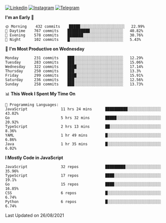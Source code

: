 [![Linkedin](https://img.shields.io/badge/-Archie-blue?style=flat-square&labelColor=gray&logo=Linkedin&logoColor=white&link=https://www.linkedin.com/in/archisdi)](https://www.linkedin.com/in/archisdi)
[![Instagram](https://img.shields.io/badge/-@archisdi-orange?style=flat-square&labelColor=gray&logo=Instagram&logoColor=white&link=https://www.instagram.com/archisdi)](https://www.instagram.com/archisdi)
[![Telegram](https://img.shields.io/badge/-aai-informational?style=flat-square&labelColor=gray&logo=telegram&logoColor=white&link=https://t.me/archisdi)](https://t.me/archisdi)

<!--START_SECTION:waka-->
**I'm an Early 🐤** 

```text
🌞 Morning    432 commits    █████░░░░░░░░░░░░░░░░░░░░   22.99% 
🌆 Daytime    767 commits    ██████████░░░░░░░░░░░░░░░   40.82% 
🌃 Evening    578 commits    ███████░░░░░░░░░░░░░░░░░░   30.76% 
🌙 Night      102 commits    █░░░░░░░░░░░░░░░░░░░░░░░░   5.43%

```
📅 **I'm Most Productive on Wednesday** 

```text
Monday       231 commits    ███░░░░░░░░░░░░░░░░░░░░░░   12.29% 
Tuesday      283 commits    ███░░░░░░░░░░░░░░░░░░░░░░   15.06% 
Wednesday    322 commits    ████░░░░░░░░░░░░░░░░░░░░░   17.14% 
Thursday     250 commits    ███░░░░░░░░░░░░░░░░░░░░░░   13.3% 
Friday       299 commits    ████░░░░░░░░░░░░░░░░░░░░░   15.91% 
Saturday     236 commits    ███░░░░░░░░░░░░░░░░░░░░░░   12.56% 
Sunday       258 commits    ███░░░░░░░░░░░░░░░░░░░░░░   13.73%

```


📊 **This Week I Spent My Time On** 

```text
💬 Programming Languages: 
JavaScript               11 hrs 24 mins      ██████████░░░░░░░░░░░░░░░   43.02% 
Go                       5 hrs 32 mins       █████░░░░░░░░░░░░░░░░░░░░   20.92% 
TypeScript               2 hrs 13 mins       ██░░░░░░░░░░░░░░░░░░░░░░░   8.36% 
YAML                     1 hr 49 mins        █░░░░░░░░░░░░░░░░░░░░░░░░   6.86% 
Java                     1 hr 35 mins        █░░░░░░░░░░░░░░░░░░░░░░░░   6.02%

```

**I Mostly Code in JavaScript** 

```text
JavaScript               32 repos            █████████░░░░░░░░░░░░░░░░   35.96% 
TypeScript               17 repos            ████░░░░░░░░░░░░░░░░░░░░░   19.1% 
Go                       15 repos            ████░░░░░░░░░░░░░░░░░░░░░   16.85% 
CSS                      6 repos             █░░░░░░░░░░░░░░░░░░░░░░░░   6.74% 
Python                   6 repos             █░░░░░░░░░░░░░░░░░░░░░░░░   6.74%

```



 Last Updated on 26/08/2021
<!--END_SECTION:waka-->